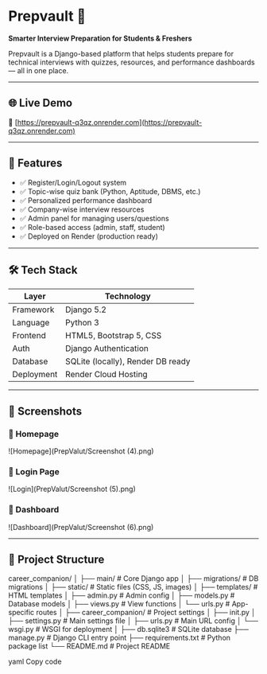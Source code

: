# Prepvault 🎯

**Smarter Interview Preparation for Students & Freshers**

Prepvault is a Django-based platform that helps students prepare for technical interviews with quizzes, resources, and performance dashboards — all in one place.

---

## 🌐 Live Demo

🔗 [https://prepvault-q3qz.onrender.com](https://prepvault-q3qz.onrender.com)

---

## 🚀 Features

- ✅ Register/Login/Logout system
- ✅ Topic-wise quiz bank (Python, Aptitude, DBMS, etc.)
- ✅ Personalized performance dashboard
- ✅ Company-wise interview resources
- ✅ Admin panel for managing users/questions
- ✅ Role-based access (admin, staff, student)
- ✅ Deployed on Render (production ready)

---

## 🛠 Tech Stack

| Layer        | Technology                        |
|--------------|------------------------------------|
| Framework    | Django 5.2                         |
| Language     | Python 3                           |
| Frontend     | HTML5, Bootstrap 5, CSS            |
| Auth         | Django Authentication              |
| Database     | SQLite (locally), Render DB ready  |
| Deployment   | Render Cloud Hosting               |

---
## 📸 Screenshots

### 🔹 Homepage
![Homepage](PrepValut/Screenshot (4).png)

### 🔹 Login Page
![Login](PrepValut/Screenshot (5).png)

### 🔹 Dashboard
![Dashboard](PrepValut/Screenshot (6).png)

---
## 📁 Project Structure
career_companion/
│
├── main/ # Core Django app
│ ├── migrations/ # DB migrations
│ ├── static/ # Static files (CSS, JS, images)
│ ├── templates/ # HTML templates
│ ├── admin.py # Admin config
│ ├── models.py # Database models
│ ├── views.py # View functions
│ └── urls.py # App-specific routes
│
├── career_companion/ # Project settings
│ ├── init.py
│ ├── settings.py # Main settings file
│ ├── urls.py # Main URL config
│ └── wsgi.py # WSGI for deployment
│
├── db.sqlite3 # SQLite database
├── manage.py # Django CLI entry point
├── requirements.txt # Python package list
└── README.md # Project README

yaml
Copy code


